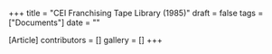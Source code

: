 +++
title = "CEI Franchising Tape Library (1985)"
draft = false
tags = ["Documents"]
date = ""

[Article]
contributors = []
gallery = []
+++